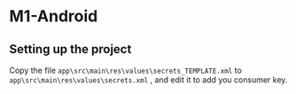 # M1-Android

## Setting up the project

Copy the file `app\src\main\res\values\secrets_TEMPLATE.xml` to `app\src\main\res\values\secrets.xml` , and edit it to add you consumer key.
